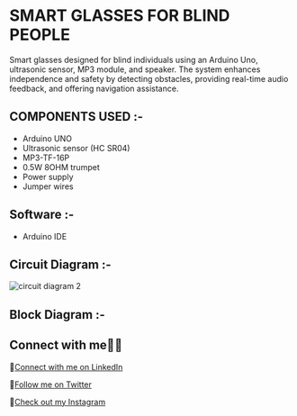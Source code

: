 # SMART GLASSES FOR BLIND PEOPLE

Smart glasses designed for blind individuals using an Arduino Uno, ultrasonic sensor, MP3 module, and speaker. The system enhances independence and safety by detecting obstacles, providing real-time audio feedback, and offering navigation assistance.

## COMPONENTS USED :-

- Arduino UNO  
- Ultrasonic sensor (HC SR04) 
- MP3-TF-16P 
- 0.5W 8OHM trumpet 
- Power supply 
- Jumper wires  

## Software :-

- Arduino IDE

## Circuit Diagram :- 

![circuit diagram 2](https://github.com/PratikMore55/IoT-based-projects/assets/138502602/0290fa2a-c11c-4da8-99ba-ac1ddc9bd292)

## Block Diagram :-

## Connect with me👨‍💻

:rocket:[Connect with me on LinkedIn](https://www.linkedin.com/in/pratik-more-0397bb291/)

:rocket:[Follow me on Twitter](https://twitter.com/aero5665)

:rocket:[Check out my Instagram](https://www.instagram.com/pratik_6558/)


